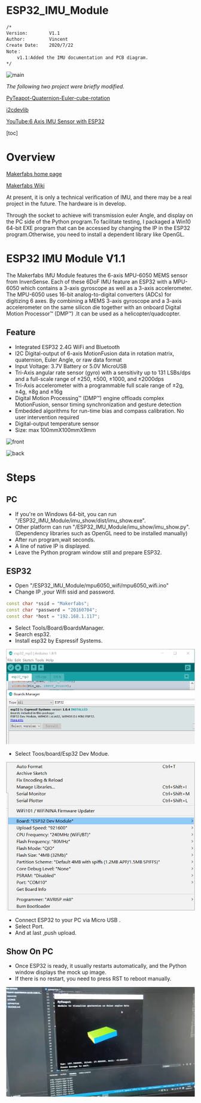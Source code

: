 # ESP32_IMU_Module

```
/*
Version:		V1.1
Author:			Vincent
Create Date:	2020/7/22
Note：
	v1.1:Added the IMU documentation and PCB diagram.
*/
```

![main](md_pic/show.gif)

*The following two project were briefly modified.*

[PyTeapot-Quaternion-Euler-cube-rotation](https://github.com/thecountoftuscany/PyTeapot-Quaternion-Euler-cube-rotation)

[i2cdevlib](https://github.com/jrowberg/i2cdevlib)

[YouTube:6 Axis IMU Sensor with ESP32](https://www.youtube.com/watch?v=PJSM8G_pLW8&feature=youtu.be)

[toc]

# Overview

[Makerfabs home page](https://www.makerfabs.com/)

[Makerfabs Wiki](https://makerfabs.com/wiki/index.php?title=Main_Page)

At present, it is only a technical verification of IMU, and there may be a real project in the future. The hardware is in develop.

Through the socket to achieve wifi transmission euler Angle, and display on the PC side of the Python program.To facilitate testing, I packaged a Win10 64-bit EXE program that can be accessed by changing the IP in the ESP32 program.Otherwise, you need to install a dependent library like OpenGL.



# ESP32 IMU Module V1.1

The Makerfabs IMU Module features the 6-axis MPU-6050 MEMS sensor from InvenSense. Each of these 6DoF IMU feature an ESP32 with a MPU-6050 which contains a 3-axis gyroscope as well as a 3-axis accelerometer. The MPU-6050 uses 16-bit analog-to-digital converters (ADCs) for digitizing 6 axes. By combining a MEMS 3-axis gyroscope and a 3-axis accelerometer on the same silicon die together with an onboard Digital Motion Processor™ (DMP™) .It can be used as a helicopter/quadcopter.

## Feature

- Integrated ESP32 2.4G WiFi and Bluetooth
- I2C Digital-output of 6-axis MotionFusion data in rotation matrix, quaternion, Euler Angle, or raw data format
- Input Voltage: 3.7V Battery or 5.0V MicroUSB 
- Tri-Axis angular rate sensor (gyro) with a sensitivity up to 131 LSBs/dps and a full-scale range of ±250, ±500, ±1000, and ±2000dps
- Tri-Axis accelerometer with a programmable full scale range of ±2g, ±4g, ±8g and ±16g
- Digital Motion Processing™ (DMP™) engine offloads complex MotionFusion, sensor timing synchronization and gesture detection
- Embedded algorithms for run-time bias and compass calibration. No user intervention required
- Digital-output temperature sensor
- Size: max 100mmX100mmX9mm

![front](md_pic/front.jpg)

![back](md_pic/back.jpg)



# Steps

## PC

- If you're on Windows 64-bit, you can run "/ESP32_IMU_Module/imu_show/dist/imu_show.exe".
- Other platform can run "/ESP32_IMU_Module/imu_show/imu_show.py".(Dependency libraries such as OpenGL need to be installed manually)
- After run program,wait seconds.
- A line of native IP is displayed.
- Leave the Python program window still and prepare ESP32.

## ESP32

- Open "/ESP32_IMU_Module/mpu6050_wifi/mpu6050_wifi.ino"
- Change IP ,your Wifi ssid and password.

```c++
const char *ssid = "Makerfabs";
const char *password = "20160704";
const char *host = "192.168.1.117"; 
```

- Select Tools/Board/BoardsManager.
- Search esp32.
- Install esp32 by Espressif Systems.

![install_esp32](md_pic/install_esp32.png)

- Select Toos/board/Esp32 Dev Modue.

![select_board](md_pic/select_board.png)

- Connect ESP32 to your PC via Micro USB .
- Select Port.
- And at last ,push upload.

## Show On PC

- Once ESP32 is ready, it usually restarts automatically, and the Python window displays the mock up image.
- If there is no restart, you need to press RST to reboot manually.

![pc_show](md_pic/pc_show.png)

